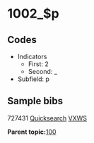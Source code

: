 # 1002\_$p

## Codes

-   Indicators
    -   First: 2
    -   Second: \_
-   Subfield: p

## Sample bibs

727431 [Quicksearch](https://search.library.yale.edu/catalog/727431) [VXWS](http://prodorbis.library.yale.edu:7014/vxws/GetHoldingsService?bibId=727431)

**Parent topic:**[100](../../tags/100/100.md)

